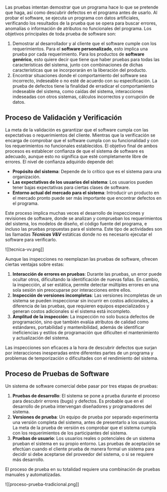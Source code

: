 Las pruebas intentan demostrar que un programa hace lo que se pretende que haga, así como descubrir defectos en el programa antes de usarlo. Al probar el software, se ejecuta un programa con datos artificiales, verificando los resultados de la prueba que se opera para buscar errores, anomalías o información de atributos no funcionales del programa. Los objetivos principales de toda prueba de software son:

1. Demostrar al desarrollador y al cliente que el software cumple con los requerimientos. Para el **software personalizado**, esto implica una prueba por cada requerimiento. Para los productos de **software genérico**, esto quiere decir que tiene que haber pruebas para todas las características del sistema, junto con combinaciones de dichas características que se incorporarán en la liberación del producto. 
2. Encontrar situaciones donde el comportamiento del software sea incorrecto, indeseable o no esté de acuerdo con su especificación. La prueba de defectos tiene la finalidad de erradicar el comportamiento indeseable del sistema, como caídas del sistema, interacciones indeseadas con otros sistemas, cálculos incorrectos y corrupción de datos.

## Proceso de Validación y Verificación

La meta de la validación es garantizar que el software cumpla con las expectativas o requerimientos del cliente. Mientras que la verificación se encarga de comprobar que el software cumpla con su funcionalidad y con los requerimientos no funcionales establecidos.
El objetivo final de ambos procesos es establecer confianza de que el sistema de software es adecuado, aunque esto no significa que esté completamente libre de errores. El nivel de confianza adquirido depende del:

- **Propósito del sistema**: Depende de lo crítico que es el sistema para una organización. 
- **Las expectativas de los usuarios del sistema**: Los usuarios pueden tener bajas expectativas para ciertas clases de software. 
- **Entorno actual del mercado para el sistema**: Introducir un producto en el mercado pronto puede ser más importante que encontrar defectos en el programa.

Este proceso implica muchas veces el desarrollo de inspecciones y revisiones de software, donde se analizan y comprueban los requerimientos del sistema, los modelos de diseño, el código fuente del programa, e incluso las pruebas propuestas para el sistema. Este tipo de actividades son las llamadas ***Técnicas V&V*** estáticas donde no es necesario ejecutar el software para verificarlo. 

![[tecnica-vv.png]]

Aunque las inspecciones no reemplazan las pruebas de software, ofrecen ciertas ventajas sobre estas:

1. **Interacción de errores en pruebas**: Durante las pruebas, un error puede ocultar otros, dificultando la identificación de nuevas fallas. En cambio, la inspección, al ser estática, permite detectar múltiples errores en una sola sesión sin preocuparse por interacciones entre ellos.
2. **Inspección de versiones incompletas**: Las versiones incompletas de un sistema se pueden inspeccionar sin incurrir en costos adicionales, a diferencia de las pruebas, que requieren equipos especializados y generan costos adicionales si el sistema está incompleto.
3. **Amplitud de la inspección**: La inspección no solo busca defectos de programación, sino que también evalúa atributos de calidad como estándares, portabilidad y mantenibilidad, además de identificar ineficiencias y estilos de programación que dificulten el mantenimiento y actualización del sistema.

Las inspecciones son eficaces a la hora de descubrir defectos que surjan por interacciones inesperadas entre diferentes partes de un programa y problemas de temporización o dificultades con el rendimiento del sistema.

## Proceso de Pruebas de Software

Un sistema de software comercial debe pasar por tres etapas de pruebas:

1. **Pruebas de desarrollo**: El sistema se pone a prueba durante el proceso para descubrir errores (bugs) y defectos. Es probable que en el desarrollo de prueba intervengan diseñadores y programadores del sistema. 
2. **Versiones de prueba**: Un equipo de prueba por separado experimenta una versión completa del sistema, antes de presentarlo a los usuarios. La meta de la prueba de versión es comprobar que el sistema cumpla con los requerimientos de los participantes del sistema. 
3. **Pruebas de usuario**: Los usuarios reales o potenciales de un sistema prueban el sistema en su propio entorno. Las pruebas de aceptación se efectúan cuando el cliente prueba de manera formal un sistema para decidir si debe aceptarse del proveedor del sistema, o si se requiere más desarrollo. 

El proceso de prueba en su totalidad requiere una combinación de pruebas manuales y automatizadas.

![[proceso-prueba-tradicional.png]]